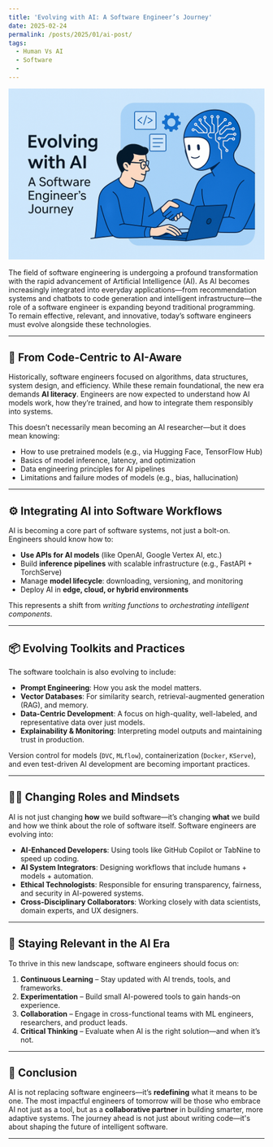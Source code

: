 ```yaml
---
title: 'Evolving with AI: A Software Engineer’s Journey'
date: 2025-02-24
permalink: /posts/2025/01/ai-post/
tags:
  - Human Vs AI
  - Software
  - 
---
```





![Evolving with AI: A Software Engineer’s Journey](/assets/images/evolving-with-ai-header.png)


The field of software engineering is undergoing a profound transformation with the rapid advancement of Artificial Intelligence (AI). As AI becomes increasingly integrated into everyday applications—from recommendation systems and chatbots to code generation and intelligent infrastructure—the role of a software engineer is expanding beyond traditional programming. To remain effective, relevant, and innovative, today’s software engineers must evolve alongside these technologies.

---

## 🧠 From Code-Centric to AI-Aware

Historically, software engineers focused on algorithms, data structures, system design, and efficiency. While these remain foundational, the new era demands **AI literacy**. Engineers are now expected to understand how AI models work, how they’re trained, and how to integrate them responsibly into systems.

This doesn’t necessarily mean becoming an AI researcher—but it does mean knowing:

- How to use pretrained models (e.g., via Hugging Face, TensorFlow Hub)
- Basics of model inference, latency, and optimization
- Data engineering principles for AI pipelines
- Limitations and failure modes of models (e.g., bias, hallucination)

---

## ⚙️ Integrating AI into Software Workflows

AI is becoming a core part of software systems, not just a bolt-on. Engineers should know how to:

- **Use APIs for AI models** (like OpenAI, Google Vertex AI, etc.)
- Build **inference pipelines** with scalable infrastructure (e.g., FastAPI + TorchServe)
- Manage **model lifecycle**: downloading, versioning, and monitoring
- Deploy AI in **edge, cloud, or hybrid environments**

This represents a shift from *writing functions* to *orchestrating intelligent components*.

---

## 📦 Evolving Toolkits and Practices

The software toolchain is also evolving to include:

- **Prompt Engineering**: How you ask the model matters.
- **Vector Databases**: For similarity search, retrieval-augmented generation (RAG), and memory.
- **Data-Centric Development**: A focus on high-quality, well-labeled, and representative data over just models.
- **Explainability & Monitoring**: Interpreting model outputs and maintaining trust in production.

Version control for models (`DVC`, `MLflow`), containerization (`Docker`, `KServe`), and even test-driven AI development are becoming important practices.

---

## 🧑‍💼 Changing Roles and Mindsets

AI is not just changing **how** we build software—it’s changing **what** we build and how we think about the role of software itself. Software engineers are evolving into:

- **AI-Enhanced Developers**: Using tools like GitHub Copilot or TabNine to speed up coding.
- **AI System Integrators**: Designing workflows that include humans + models + automation.
- **Ethical Technologists**: Responsible for ensuring transparency, fairness, and security in AI-powered systems.
- **Cross-Disciplinary Collaborators**: Working closely with data scientists, domain experts, and UX designers.

---

## 🎯 Staying Relevant in the AI Era

To thrive in this new landscape, software engineers should focus on:

1. **Continuous Learning** – Stay updated with AI trends, tools, and frameworks.
2. **Experimentation** – Build small AI-powered tools to gain hands-on experience.
3. **Collaboration** – Engage in cross-functional teams with ML engineers, researchers, and product leads.
4. **Critical Thinking** – Evaluate when AI is the right solution—and when it’s not.

---

## 🌱 Conclusion

AI is not replacing software engineers—it’s **redefining** what it means to be one. The most impactful engineers of tomorrow will be those who embrace AI not just as a tool, but as a **collaborative partner** in building smarter, more adaptive systems. The journey ahead is not just about writing code—it's about shaping the future of intelligent software.

---
